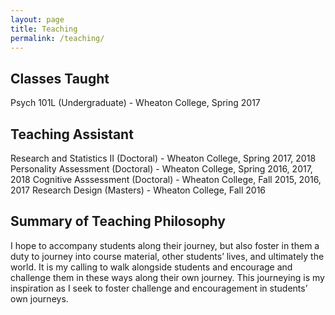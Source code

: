 ```yaml
---
layout: page
title: Teaching
permalink: /teaching/
---
```


##  Classes Taught
Psych 101L (Undergraduate) - Wheaton College, Spring 2017

##  Teaching Assistant
Research and Statistics II (Doctoral) - Wheaton College, Spring 2017, 2018
Personality Assessment (Doctoral) - Wheaton College, Spring 2016, 2017, 2018
Cognitive Asssessment (Doctoral) - Wheaton College, Fall 2015, 2016, 2017
Research Design (Masters) - Wheaton College, Fall 2016

##  Summary of Teaching Philosophy

I hope to accompany students along their journey, but also foster in them a duty to journey into course material, other students’ lives, and ultimately the world. It is my calling to walk alongside students and encourage and challenge them in these ways along their own journey. This journeying is my inspiration as I seek to foster challenge and encouragement in students’ own journeys.  
